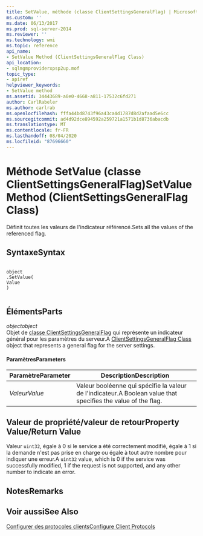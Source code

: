 ```yaml
---
title: SetValue, méthode (classe ClientSettingsGeneralFlag) | Microsoft Docs
ms.custom: ''
ms.date: 06/13/2017
ms.prod: sql-server-2014
ms.reviewer: ''
ms.technology: wmi
ms.topic: reference
api_name:
- SetValue Method (ClientSettingsGeneralFlag Class)
api_location:
- sqlmgmproviderxpsp2up.mof
topic_type:
- apiref
helpviewer_keywords:
- SetValue method
ms.assetid: 34443689-a0e0-4668-a811-17532c6fd271
author: CarlRabeler
ms.author: carlrab
ms.openlocfilehash: fffa44bd8743f96a43ca4d1787d8d2afaad5e6cc
ms.sourcegitcommit: ad4d92dce894592a259721a1571b1d8736abacdb
ms.translationtype: MT
ms.contentlocale: fr-FR
ms.lasthandoff: 08/04/2020
ms.locfileid: "87696660"
---
```

# <a name="setvalue-method-clientsettingsgeneralflag-class"></a><span data-ttu-id="c9d3e-102">Méthode SetValue (classe ClientSettingsGeneralFlag)</span><span class="sxs-lookup"><span data-stu-id="c9d3e-102">SetValue Method (ClientSettingsGeneralFlag Class)</span></span>
  <span data-ttu-id="c9d3e-103">Définit toutes les valeurs de l'indicateur référencé.</span><span class="sxs-lookup"><span data-stu-id="c9d3e-103">Sets all the values of the referenced flag.</span></span>  
  
## <a name="syntax"></a><span data-ttu-id="c9d3e-104">Syntaxe</span><span class="sxs-lookup"><span data-stu-id="c9d3e-104">Syntax</span></span>  
  
```  
  
object  
.SetValue(  
Value  
)  
  
```  
  
## <a name="parts"></a><span data-ttu-id="c9d3e-105">Éléments</span><span class="sxs-lookup"><span data-stu-id="c9d3e-105">Parts</span></span>  
 <span data-ttu-id="c9d3e-106">*object*</span><span class="sxs-lookup"><span data-stu-id="c9d3e-106">*object*</span></span>  
 <span data-ttu-id="c9d3e-107">Objet de [classe ClientSettingsGeneralFlag](clientsettingsgeneralflag-class.md) qui représente un indicateur général pour les paramètres du serveur.</span><span class="sxs-lookup"><span data-stu-id="c9d3e-107">A [ClientSettingsGeneralFlag Class](clientsettingsgeneralflag-class.md) object that represents a general flag for the server settings.</span></span>  
  
#### <a name="parameters"></a><span data-ttu-id="c9d3e-108">Paramètres</span><span class="sxs-lookup"><span data-stu-id="c9d3e-108">Parameters</span></span>  
  
|<span data-ttu-id="c9d3e-109">Paramètre</span><span class="sxs-lookup"><span data-stu-id="c9d3e-109">Parameter</span></span>|<span data-ttu-id="c9d3e-110">Description</span><span class="sxs-lookup"><span data-stu-id="c9d3e-110">Description</span></span>|  
|---------------|-----------------|  
|<span data-ttu-id="c9d3e-111">*Valeur*</span><span class="sxs-lookup"><span data-stu-id="c9d3e-111">*Value*</span></span>|<span data-ttu-id="c9d3e-112">Valeur booléenne qui spécifie la valeur de l'indicateur.</span><span class="sxs-lookup"><span data-stu-id="c9d3e-112">A Boolean value that specifies the value of the flag.</span></span>|  
  
## <a name="property-valuereturn-value"></a><span data-ttu-id="c9d3e-113">Valeur de propriété/valeur de retour</span><span class="sxs-lookup"><span data-stu-id="c9d3e-113">Property Value/Return Value</span></span>  
 <span data-ttu-id="c9d3e-114">Valeur `uint32`, égale à 0 si le service a été correctement modifié, égale à 1 si la demande n'est pas prise en charge ou égale à tout autre nombre pour indiquer une erreur.</span><span class="sxs-lookup"><span data-stu-id="c9d3e-114">A `uint32` value, which is 0 if the service was successfully modified, 1 if the request is not supported, and any other number to indicate an error.</span></span>  
  
## <a name="remarks"></a><span data-ttu-id="c9d3e-115">Notes</span><span class="sxs-lookup"><span data-stu-id="c9d3e-115">Remarks</span></span>  
  
## <a name="see-also"></a><span data-ttu-id="c9d3e-116">Voir aussi</span><span class="sxs-lookup"><span data-stu-id="c9d3e-116">See Also</span></span>  
 [<span data-ttu-id="c9d3e-117">Configurer des protocoles clients</span><span class="sxs-lookup"><span data-stu-id="c9d3e-117">Configure Client Protocols</span></span>](https://technet.microsoft.com/library/ms181035.aspx)  
  
  

